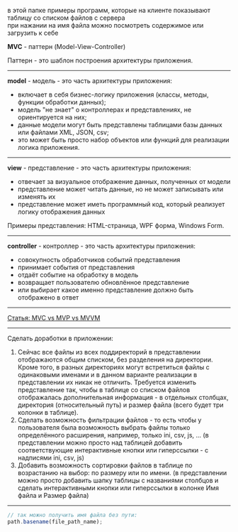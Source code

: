 
в этой папке примеры программ, которые на клиенте показывают таблицу со списком файлов с сервера  
при нажании на имя файла можно посмотреть содержимое или загрузить к себе  


**MVC** - паттерн (Model-View-Controller)  

Паттерн - это шаблон построения архитектуры приложения.

---  

**model** - модель - это часть архитектуры приложения:  

- включает в себя бизнес-логику приложения (классы, методы, функции обработки данных);  
- модель "не знает" о контроллерах и представлениях, не ориентируется на них;  
- данные модели могут быть представлены таблицами базы данных или файлами XML, JSON, csv;  
- это может быть просто набор объектов или функций для реализации логика приложения.  

---  

**view** - представление - это часть архитектуры приложения:

- отвечает за визуальное отображение данных, полученных от модели  
- представление может читать данные, но не может записывать или изменять их  
- представление может иметь программный код, который реализует логику отображения данных  

Примеры представления: HTML-страница, WPF форма, Windows Form.  

---  

**controller** - контроллер - это часть архитектуры приложения:  
- совокупность обработчиков событий представления  
- принимает события от представления  
- отдаёт событие на обработку в модель  
- возвращает пользователю обновлённое представление  
- или выбирает какое именно представление должно быть отображено в ответ  

---  

[Статья: MVC vs MVP vs MVVM](https://habr.com/ru/post/215605/)

---  

Сделать доработки в приложении:  
1. Сейчас все файлы из всех поддиректорий в представлении отображаются общим списком, без разделения на директории. Кроме того, в разных директориях могут встретиться файлы с одинаковыми именами и в данном варианте реализации в представлении их никак не отличить. Требуется изменить представление так, чтобы в таблице со списком файлов отображалась дополнительная информация - в отдельных столбцах, директория (относительный путь) и размер файла (всего будет три колонки в таблице).  
2. Сделать возможность фильтрации файлов - то есть чтобы у пользователя была возможность выбрать файлы только определённого расширения, например, только ini, csv, js, ... (в представлении можно просто над таблицей добавить соответствующие интерактивные кнопки или гиперссылки - с надписями ini, csv, js)  
3. Добавить возможность сортировки файлов в таблице по возрастанию на выбор: по размеру или по имени. (в представлении можно просто добавить шапку таблицы с названиями столбцов и сделать интерактивными кнопки или гиперссылки в колонке Имя файла и Размер файла)  

---  

```js
// так можно получить имя файла без пути:  
path.basename(file_path_name);  
```
